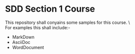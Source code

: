 # SDD Section 1 Course
This repository shall conyains some samples for this course. \  
For examples this shall include:-
- MarkDown
- AsciiDoc
- WordDocument
